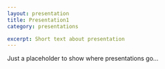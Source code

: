 ```yaml
---
layout: presentation
title: Presentation1
category: presentations

excerpt: Short text about presentation
---
```

 
Just a placeholder to show where presentations go...

